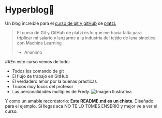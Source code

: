 # Hyperblog🙂
Un blog increible para el [curso de git y gitHub](https://platzi.com/cursos/git-github) de [platzi.](https://platzi.com)
>El curso de Git y GitHub de platzi es lo que me hacia falta para triplicar mi salario y lanzarme a la industria del tejido de lana sintetica con  Machine Learning.
>* Anonimo

##En este curso vemos de todo: 
* Todos los comando de git
* El flujo de trabajo en GitHub 
* El verdadero amor por la buenas practicas
* Trucos muy locos del profesor
* Las personalidades multiples de Fredy.
![Imagen Ilustrativa](https://descargarsoftwaregratis.com/wp-content/uploads/2022/05/Flujo-de-trabajo-en-equipo-con-Git.jpg)

Y como un amable recordatorio: **Este README.md es un chiste**. Diseñado para el ejemplo. Si llegas aca NO TE LO TOMES ENSERIO y mejor ve a ver el curso.
